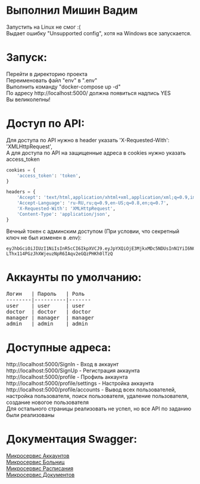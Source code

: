 # Выполнил Мишин Вадим  
  
Запустить на Linux не смог :(  
Выдает ошибку "Unsupported config", хотя на Windows все запускается.  
  
# Запуск:  
Перейти в директорию проекта  
Переименовать файл "env" в ".env"  
Выполнить команду "docker-compose up -d"   
По адресу http://localhost:5000/ должна появиться надпись YES  
Вы великолепны!

# Доступ по API:  
Для доступа по API нужно в header указать 'X-Requested-With': 'XMLHttpRequest',  
А для доступа по API на защищенные адреса в cookies нужно указать access_token
```python
cookies = {
    'access_token': 'token',
}

headers = {
    'Accept': 'text/html,application/xhtml+xml,application/xml;q=0.9,image/avif,image/webp,image/apng,*/*;q=0.8,application/signed-exchange;v=b3;q=0.7',
    'Accept-Language': 'ru-RU,ru;q=0.9,en-US;q=0.8,en;q=0.7',
    'X-Requested-With': 'XMLHttpRequest',
    'Content-Type': 'application/json',
}
```  
  
Вечный токен с админским доступом (При условии, что секретный ключ не был изменен в .env):  
```
eyJhbGciOiJIUzI1NiIsInR5cCI6IkpXVCJ9.eyJpYXQiOjE3MjkxMDc5NDUsInN1YiI6NCwidHlwZSI6InBlcm1hbmVudF9hY2Nlc3MifQ.Hv-LThx114PGzJhXWjeuzNpR6IAqv2eGQzPHKh0lTzQ
```  


# Аккаунты по умолчанию:
<pre>
Логин   | Пароль   | Роль
--------|----------|-------
user    | user     | user
doctor  | doctor   | doctor
manager | manager  | manager
admin   | admin    | admin
</pre>
  
# Доступные адреса:  
http://localhost:5000/SignIn - Вход в аккаунт  
http://localhost:5000/SignUp - Регистрация аккаунта  
http://localhost:5000/profile - Профиль аккаунта  
http://localhost:5000/profile/settings - Настройка аккаунта  
http://localhost:5000/profile/accounts - Вывод всех пользователей, настройка пользователя, поиск пользователя, удаление пользователя, создание новогое пользователя  
Для остального страницы реализовать не успел, но все API по заданию были реализованы  
  
# Документация Swagger:  
  
[Микросервис Аккаунтов](https://app.swaggerhub.com/apis/KOTENOK210903_1/accounts-api-Volga-IT/1.0.0)  
[Микросервис Больниц](https://app.swaggerhub.com/apis/KOTENOK210903_1/hospitals-api-Volga-IT/1.0.0)  
[Микросервис Расписания](https://app.swaggerhub.com/apis/KOTENOK210903_1/timetable-api-Volga-IT/1.0.0)  
[Микросервис Документов](https://app.swaggerhub.com/apis/KOTENOK210903_1/documents-api-Volga-IT/1.0.0)  

